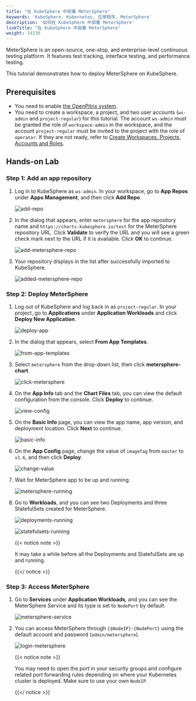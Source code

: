 ```yaml
---
title: "在 KubeSphere 中部署 MeterSphere"
keywords: 'KubeSphere, Kubernetes, 应用程序, MeterSphere'
description: '如何在 KubeSphere 中部署 MeterSphere'
linkTitle: "在 KubeSphere 中部署 MeterSphere"
weight: 14330
---
```


MeterSphere is an open-source, one-stop, and enterprise-level continuous testing platform. It features test tracking, interface testing, and performance testing.

This tutorial demonstrates how to deploy MeterSphere on KubeSphere.

## Prerequisites

- You need to enable [the OpenPitrix system](../../../pluggable-components/app-store/).
- You need to create a workspace, a project, and two user accounts (`ws-admin` and `project-regular`) for this tutorial. The account `ws-admin` must be granted the role of `workspace-admin` in the workspace, and the account `project-regular` must be invited to the project with the role of `operator`. If they are not ready, refer to [Create Workspaces, Projects, Accounts and Roles](../../../quick-start/create-workspace-and-project/).

## Hands-on Lab

### Step 1: Add an app repository

1. Log in to KubeSphere as `ws-admin`. In your workspace, go to **App Repos** under **Apps Management**, and then click **Add Repo**.

   ![add-repo](/images/docs/appstore/external-apps/deploy-metersphere/add-repo.PNG)

2. In the dialog that appears, enter `metersphere` for the app repository name and `https://charts.kubesphere.io/test` for the MeterSphere repository URL. Click **Validate** to verify the URL and you will see a green check mark next to the URL if it is available. Click **OK** to continue.

   ![add-metersphere-repo](/images/docs/appstore/external-apps/deploy-metersphere/add-metersphere-repo.PNG)

3. Your repository displays in the list after successfully imported to KubeSphere.

   ![added-metersphere-repo](/images/docs/appstore/external-apps/deploy-metersphere/added-metersphere-repo.PNG)

### Step 2: Deploy MeterSphere

1. Log out of KubeSphere and log back in as `project-regular`. In your project, go to **Applications** under **Application Workloads** and click **Deploy New Application**.

   ![deploy-app](/images/docs/appstore/external-apps/deploy-metersphere/deploy-app.PNG)

2. In the dialog that appears, select **From App Templates**.

   ![from-app-templates](/images/docs/appstore/external-apps/deploy-metersphere/from-app-templates.PNG)

3. Select `metersphere` from the drop-down list, then click **metersphere-chart**.

   ![click-metersphere](/images/docs/appstore/external-apps/deploy-metersphere/click-metersphere.PNG)

4. On the **App Info** tab and the **Chart Files** tab, you can view the default configuration from the console. Click **Deploy** to continue.

   ![view-config](/images/docs/appstore/external-apps/deploy-metersphere/view-config.PNG)

5. On the **Basic Info** page, you can view the app name, app version, and deployment location. Click **Next** to continue.

   ![basic-info](/images/docs/appstore/external-apps/deploy-metersphere/basic-info.PNG)

6. On the **App Config** page, change the value of `imageTag` from `master` to `v1.6`, and then click **Deploy**.

   ![change-value](/images/docs/appstore/external-apps/deploy-metersphere/change-value.PNG)

7. Wait for MeterSphere app to be up and running.

   ![metersphere-running](/images/docs/appstore/external-apps/deploy-metersphere/metersphere-running.PNG)

8. Go to **Workloads**, and you can see two Deployments and three StatefulSets created for MeterSphere.

   ![deployments-running](/images/docs/appstore/external-apps/deploy-metersphere/deployments-running.PNG)
   
   ![statefulsets-running](/images/docs/appstore/external-apps/deploy-metersphere/statefulsets-running.PNG)
   
   {{< notice note >}}
   
   It may take a while before all the Deployments and StatefulSets are up and running.
   
   {{</ notice >}}

### Step 3: Access MeterSphere

1. Go to **Services** under **Application Workloads**, and you can see the MeterSphere Service and its type is set to `NodePort` by default. 

   ![metersphere-service](/images/docs/appstore/external-apps/deploy-metersphere/metersphere-service.PNG)

2. You can access MeterSphere through `{$NodeIP}:{NodePort}` using the default account and password (`admin/metersphere`).

   ![login-metersphere](/images/docs/appstore/external-apps/deploy-metersphere/login-metersphere.PNG)

   {{< notice note >}}

   You may need to open the port in your security groups and configure related port forwarding rules depending on where your Kubernetes cluster is deployed. Make sure to use your own `NodeIP`.

   {{</ notice >}}
